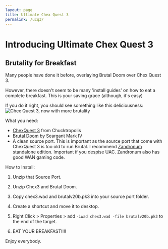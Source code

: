 ```yaml
---
layout: page
title: Ultimate Chex Quest 3
permalink: /ucq3/
---
```


# Introducing Ultimate Chex Quest 3
## Brutality for Breakfast

Many people have done it before, overlaying Brutal Doom over Chex Quest 3.

However, there doesn't seem to be many 'install guides' on how to eat a complete breakfast. This is your saving grace (although, it's easy)

If you do it right, you should see something like this deliciousness:
![Chex Quest 3, now with more brutality](http://puu.sh/oWnKj/07803d7e67.png)

What you need:

- [ChexQuest 3](http://www.chucktropolis.com/gamers.htm) from Chucktropolis  
- [Brutal Doom](http://www.moddb.com/mods/brutal-doom/downloads/brutal-doom-v20b-main-file-only) by Seargant Mark IV  
- A clean source port. This is important as the source port that come with ChexQuest 3 is too old to run Brutal. I recommend [Zandronum](http://zandronum.com/download) standalone edition. Important if you despise UAC. Zandronum also has good WAN gaming code.  

How to Install:

1. Unzip that Source Port.

2. Unzip Chex3 and Brutal Doom.

3. Copy chex3.wad and brutalv20b.pk3 into your source port folder.

4. Create a shortcut and move it to desktop.

5. Right Click > Properties > add ````-iwad chex3.wad -file brutalv20b.pk3```` to the end of the target.

6. EAT YOUR BREAKFAST!!!!

Enjoy everybody.
